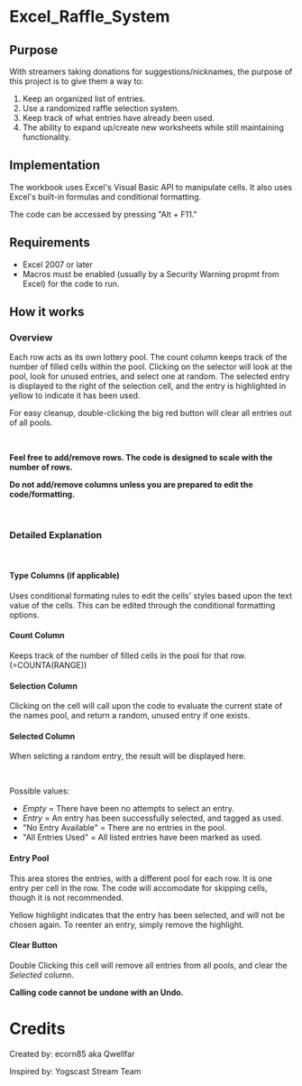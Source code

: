 # Excel_Raffle_System

## Purpose
With streamers taking donations for suggestions/nicknames, the purpose of this project is to give them a way to:
  1. Keep an organized list of entries.
  2. Use a randomized raffle selection system.
  3. Keep track of what entries have already been used.
  4. The ability to expand up/create new worksheets while still maintaining functionality.
  
## Implementation
The workbook uses Excel's Visual Basic API to manipulate cells. It also uses Excel's built-in formulas and conditional formatting.

The code can be accessed by pressing "Alt + F11."

## Requirements
- Excel 2007 or later
- Macros must be enabled (usually by a Security Warning propmt from Excel) for the code to run.

## How it works

### Overview
Each row acts as its own lottery pool. The count column keeps track of the number of filled cells within the pool. Clicking on the selector will look at the pool, look for unused entries, and select one at random. The selected entry is displayed to the right of the selection cell, and the entry is highlighted in yellow to indicate it has been used.

For easy cleanup, double-clicking the big red button will clear all entries out of all pools.

<br />

**Feel free to add/remove rows. The code is designed to scale with the number of rows.**

**Do not add/remove columns unless you are prepared to edit the code/formatting.**

<br />


### Detailed Explanation

<br />

#### Type Columns (if applicable)
Uses conditional formating rules to edit the cells' styles based upon the text value of the cells. This can be edited through the conditional formatting options.
#### Count Column
Keeps track of the number of filled cells in the pool for that row. (=COUNTA(RANGE))
#### Selection Column
Clicking on the cell will call upon the code to evaluate the current state of the names pool, and return a random, unused entry if one exists.
#### Selected Column
When selcting a random entry, the result will be displayed here.

<br />

Possible values:
- *Empty* = There have been no attempts to select an entry.
- *Entry* = An entry has been successfully selected, and tagged as used.
- "No Entry Available" = There are no entries in the pool.
- "All Entries Used" = All listed entries have been marked as used.
#### Entry Pool
This area stores the entries, with a different pool for each row. It is one entry per cell in the row. The code will accomodate for skipping cells, though it is not recommended.

Yellow highlight indicates that the entry has been selected, and will not be chosen again. To reenter an entry, simply remove the highlight.

#### Clear Button
Double Clicking this cell will remove all entries from all pools, and clear the *Selected* column.

**Calling code cannot be undone with an Undo.**
<br />

# Credits
Created by: ecorn85 aka Qwellfar

Inspired by: Yogscast Stream Team
